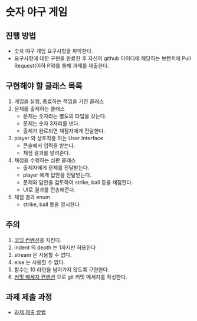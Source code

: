 # 숫자 야구 게임
## 진행 방법
* 숫자 야구 게임 요구사항을 파악한다.
* 요구사항에 대한 구현을 완료한 후 자신의 github 아이디에 해당하는 브랜치에 Pull Request(이하 PR)를 통해 과제를 제출한다.

## 구현해야 할 클래스 목록

1. 게임을 실행, 종료하는 책임을 가진 클래스
2. 문제를 출제하는 클래스
    - 문제는 숫자라는 별도의 타입을 갖는다.
    - 문제는 숫자 3자리를 낸다.
    - 출제가 완료되면 채점자에게 전달한다.
3. player 와 상호작용 하는 User Interface 
    - 콘솔에서 입력을 받는다.
    - 채점 결과를 알려준다.
4. 채점을 수행하는 심판 클래스
    - 출제자에게 문제를 전달받는다.
    - player 에게 답안을 전달받는다.
    - 문제와 답안을 검토하여 strike, ball 등을 채점한다.
    - UI로 결과를 전송해준다.
5. 채점 결과 enum
    - strike, ball 등을 명시한다

## 주의

1. [코딩 컨벤션](https://naver.github.io/hackday-conventions-java )을 지킨다.
2. indent 의 depth 는 1까지만 허용한다
3. stream 은 사용할 수 없다.
4. else 는 사용할 수 없다.
5. 함수는 10 라인을 넘어가지 않도록 구현한다.
6. [커밋 메세지 컨벤션](https://gist.github.com/stephenparish/9941e89d80e2bc58a153) 으로 git 커밋 메세지를 작성한다.

## 과제 제출 과정
* [과제 제출 방법](https://github.com/next-step/nextstep-docs/tree/master/precourse)
